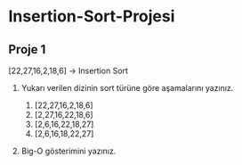 # Insertion-Sort-Projesi
## Proje 1
[22,27,16,2,18,6] -> Insertion Sort
1. Yukarı verilen dizinin sort türüne göre aşamalarını yazınız.
    1) [22,27,16,2,18,6]
    2) [2,27,16,22,18,6]
    3) [2,6,16,22,18,27]
    4) [2,6,16,18,22,27]

2. Big-O gösterimini yazınız.